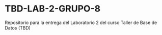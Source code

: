 # TBD-LAB-2-GRUPO-8
Repositorio para la entrega del Laboratorio 2 del curso Taller de Base de Datos (TBD)
